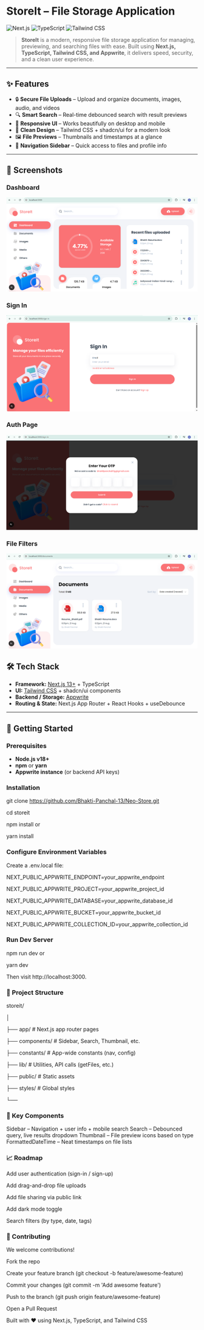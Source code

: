 
# StoreIt – File Storage Application  

![Next.js](https://img.shields.io/badge/Next.js-13+-000000?style=flat&logo=nextdotjs)
![TypeScript](https://img.shields.io/badge/TypeScript-5+-3178C6?style=flat&logo=typescript)
![Tailwind CSS](https://img.shields.io/badge/TailwindCSS-3+-38B2AC?style=flat&logo=tailwindcss)

> **StoreIt** is a modern, responsive file storage application for managing, previewing, and searching files with ease. Built using **Next.js, TypeScript, Tailwind CSS, and Appwrite**, it delivers speed, security, and a clean user experience.  

---

## ✨ Features  

- 🔒 **Secure File Uploads** – Upload and organize documents, images, audio, and videos  
- 🔍 **Smart Search** – Real-time debounced search with result previews  
- 📱 **Responsive UI** – Works beautifully on desktop and mobile  
- 🎨 **Clean Design** – Tailwind CSS + shadcn/ui for a modern look  
- 🖼 **File Previews** – Thumbnails and timestamps at a glance  
- 🧭 **Navigation Sidebar** – Quick access to files and profile info  

---

## 📸 Screenshots  
  
### Dashboard
![Dashboard](./dashboard.png)

### Sign In
![Sign In](./Sign-in.png)

### Auth Page
![Auth](./Auth.png)

### File Filters
![File Filters](./filesFilter.png)

## 🛠 Tech Stack  

- **Framework:** [Next.js 13+](https://nextjs.org/) + TypeScript  
- **UI:** [Tailwind CSS](https://tailwindcss.com/) + shadcn/ui components  
- **Backend / Storage:** [Appwrite](https://appwrite.io/)  
- **Routing & State:** Next.js App Router + React Hooks + useDebounce  

---

## 🚀 Getting Started  

### Prerequisites  
- **Node.js v18+**  
- **npm** or **yarn**  
- **Appwrite instance** (or backend API keys)  


### Installation  


git clone https://github.com/Bhakti-Panchal-13/Neo-Store.git

cd storeit

npm install or 

yarn install

### Configure Environment Variables
Create a .env.local file:

NEXT_PUBLIC_APPWRITE_ENDPOINT=your_appwrite_endpoint

NEXT_PUBLIC_APPWRITE_PROJECT=your_appwrite_project_id

NEXT_PUBLIC_APPWRITE_DATABASE=your_appwrite_database_id

NEXT_PUBLIC_APPWRITE_BUCKET=your_appwrite_bucket_id

NEXT_PUBLIC_APPWRITE_COLLECTION_ID=your_appwrite_collection_id


### Run Dev Server

npm run dev or

yarn dev

Then visit http://localhost:3000.

### 📂 Project Structure

storeit/

│

├── app/                # Next.js app router pages

├── components/         # Sidebar, Search, Thumbnail, etc.

├── constants/          # App-wide constants (nav, config)

├── lib/                # Utilities, API calls (getFiles, etc.)

├── public/             # Static assets

├── styles/             # Global styles

└── 

### 🧩 Key Components
Sidebar – Navigation + user info + mobile search
Search – Debounced query, live results dropdown
Thumbnail – File preview icons based on type
FormattedDateTime – Neat timestamps on file lists

### 📈 Roadmap
 Add user authentication (sign-in / sign-up)

 Add drag-and-drop file uploads

 Add file sharing via public link

 Add dark mode toggle

 Search filters (by type, date, tags)

### 🤝 Contributing
We welcome contributions!

Fork the repo

Create your feature branch (git checkout -b feature/awesome-feature)

Commit your changes (git commit -m 'Add awesome feature')

Push to the branch (git push origin feature/awesome-feature)

Open a Pull Request



Built with ❤️ using Next.js, TypeScript, and Tailwind CSS
